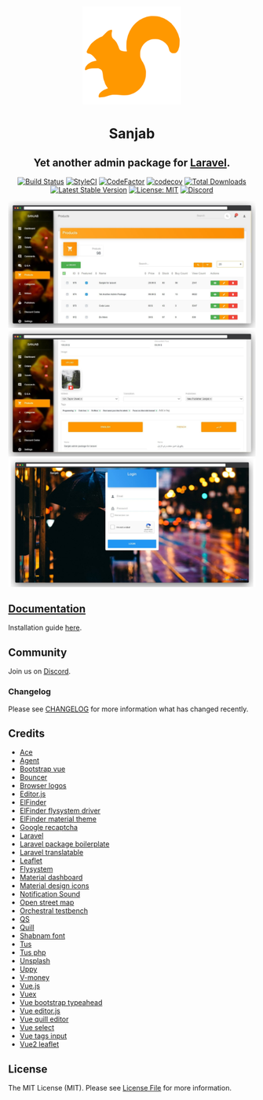 <div align="center">
    <img src="./images/logo.svg" width="200" height="200">
</div>
<h1 align="center">Sanjab</h1>
<h2 align="center">Yet another admin package for <a href="http://laravel.com/" title="Laravel">Laravel</a>.</h2>

<div align="center">

[![Build Status](https://travis-ci.com/sanjabteam/sanjab.svg?branch=master)](https://travis-ci.com/sanjabteam/sanjab)
[![StyleCI](https://github.styleci.io/repos/197559365/shield?branch=master)](https://github.styleci.io/repos/197559365)
[![CodeFactor](https://www.codefactor.io/repository/github/sanjabteam/sanjab/badge/master)](https://www.codefactor.io/repository/github/sanjabteam/sanjab/overview/master)
[![codecov](https://codecov.io/gh/sanjabteam/sanjab/branch/master/graph/badge.svg)](https://codecov.io/gh/sanjabteam/sanjab)
[![Total Downloads](https://poser.pugx.org/sanjabteam/sanjab/downloads)](https://packagist.org/packages/sanjabteam/sanjab)
[![Latest Stable Version](https://poser.pugx.org/sanjabteam/sanjab/v/stable)](https://packagist.org/packages/sanjabteam/sanjab)
[![License: MIT](https://img.shields.io/badge/License-MIT-brightgreen.svg)](https://opensource.org/licenses/MIT)
[![Discord](https://img.shields.io/discord/695222831562358854)](https://discord.gg/kwuTZQd)

</div>

![CRUD List](./images/screenshots/crud.jpg)
![CRUD Form](./images/screenshots/crud_form.jpg)
![Login](./images/screenshots/login.jpg)

## [Documentation](https://sanjabteam.github.io/)
Installation guide [here](https://sanjabteam.github.io/install.html).

## Community
Join us on [Discord](https://discord.gg/kwuTZQd).

### Changelog

Please see [CHANGELOG](CHANGELOG.md) for more information what has changed recently.

## Credits

- [Ace](https://ace.c9.io)
- [Agent](https://github.com/jenssegers/agent)
- [Bootstrap vue](https://bootstrap-vue.js.org)
- [Bouncer](https://github.com/JosephSilber/bouncer)
- [Browser logos](https://github.com/alrra/browser-logos)
- [Editor.js](https://editorjs.io)
- [ElFinder](https://github.com/Studio-42/elFinder)
- [ElFinder flysystem driver](https://github.com/barryvdh/elfinder-flysystem-driver)
- [ElFinder material theme](https://github.com/RobiNN1/elFinder-Material-Theme)
- [Google recaptcha](https://github.com/google/recaptcha)
- [Laravel](https://laravel.com)
- [Laravel package boilerplate](https://laravelpackageboilerplate.com)
- [Laravel translatable](https://github.com/Astrotomic/laravel-translatable)
- [Leaflet](https://leafletjs.com)
- [Flysystem](https://github.com/thephpleague/flysystem)
- [Material dashboard](https://github.com/creativetimofficial/material-dashboard)
- [Material design icons](https://github.com/google/material-design-icons)
- [Notification Sound](https://www.zedge.net/ringtone/ecd91e5b-802b-3b88-834d-67c2f4534c5d)
- [Open street map](https://www.openstreetmap.org)
- [Orchestral testbench](https://github.com/orchestral/testbench)
- [QS](https://github.com/ljharb/qs)
- [Quill](https://quilljs.com)
- [Shabnam font](https://github.com/rastikerdar/shabnam-font)
- [Tus](https://tus.io)
- [Tus php](https://github.com/ankitpokhrel/tus-php)
- [Unsplash](https://unsplash.com)
- [Uppy](https://uppy.io)
- [V-money](https://github.com/vuejs-tips/v-money)
- [Vue.js](https://vuejs.org)
- [Vuex](https://vuex.vuejs.org)
- [Vue bootstrap typeahead](https://github.com/alexurquhart/vue-bootstrap-typeahead)
- [Vue editor.js](https://github.com/changjoo-park/vue-editor-jse)
- [Vue quill editor](https://github.com/surmon-china/vue-quill-editor)
- [Vue select](https://github.com/sagalbot/vue-select)
- [Vue tags input](https://github.com/voerro/vue-tagsinput)
- [Vue2 leaflet](https://github.com/KoRiGaN/Vue2Leaflet)

## License

The MIT License (MIT). Please see [License File](LICENSE.md) for more information.
